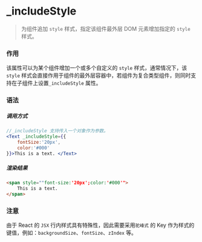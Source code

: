 # _includeStyle
> 为组件追加 `style` 样式，指定该组件最外层 DOM 元素增加指定的 `style` 样式。

### 作用
该属性可以为某个组件增加一个或多个自定义的 `style` 样式，通常情况下，该 `style` 样式会直接作用于组件的最外层容器中，若组件为复合类型组件，则同时支持在子组件上设置`_includeStyle` 属性。
 
### 语法
##### 调用方式
``` jsx
//_includeStyle 支持传入一个对象作为参数。
<Text _includeStyle={{
    fontSize:'20px',
    color:'#000'
}}>This is a text. </Text>
```

##### 渲染结果
``` html
<span style=""font-size:'20px';color:'#000'">
    This is a text.
</span>
```

### 注意
由于 React 的 `JSX` 行内样式具有特殊性，因此需要采用`驼峰式` 的 Key 作为样式的键值，例如：`backgroundSize`、`fontSize`、`zIndex` 等。